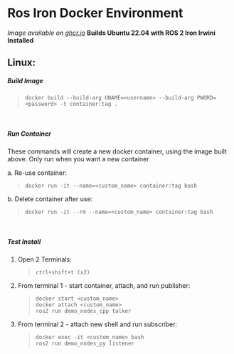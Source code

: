 # Ros Iron Docker Environment
*Image available on [ghcr.io](https://github.com/users/TTaylorStephen/packages/container/package/ros-iron-base)*
**Builds Ubuntu 22.04 with ROS 2 Iron Irwini Installed**

## Linux:

##### **Build Image**                                                      
> `docker build --build-arg UNAME=<username> --build-arg PWORD=<password> -t container:tag .`                     

</br>

##### **Run Container**        
These commands will create a new docker container, using the image built above. 
Only run when you want a new container                                              

a. Re-use container:         
>`docker run -it --name=<custom_name> container:tag bash` 

b. Delete container after use:   
>`docker run -it --rm --name=<custom_name> container:tag bash`

</br>

##### **Test Install** 
1. Open 2 Terminals:
    > `ctrl+shift+t (x2)`   
2. From terminal 1 - start container, attach, and run publisher:
    > `docker start <custom_name>`  
    > `docker attach <custom_name>`  
    > `ros2 run demo_nodes_cpp talker`  
3. From terminal 2 - attach new shell and run subscriber:
    > `docker exec -it <custom_name> bash`  
    > `ros2 run demo_nodes_py listener`  